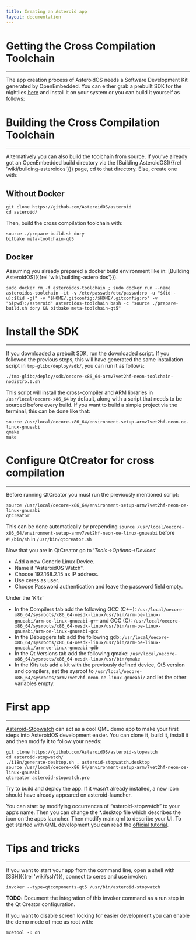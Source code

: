 ```yaml
---
title: Creating an Asteroid app
layout: documentation
---
```



# Getting the Cross Compilation Toolchain

---

The app creation process of AsteroidOS needs a Software Development Kit generated by OpenEmbedded. You can either grab a prebuilt SDK for the nightlies [here](https://release.asteroidos.org/nightlies/sdk/oecore-x86_64-armv7vet2hf-neon-toolchain-nodistro.0.sh) and install it on your system or you can build it yourself as follows:

# Building the Cross Compilation Toolchain

---

Alternatively you can also build the toolchain from source. If you’ve already got an OpenEmbedded build directory via the [Building AsteroidOS]({{rel 'wiki/building-asteroidos'}}) page, cd to that directory. Else, create one with:

## Without Docker

```
git clone https://github.com/AsteroidOS/asteroid
cd asteroid/
```

Then, build the cross compilation toolchain with:

```
source ./prepare-build.sh dory
bitbake meta-toolchain-qt5
```

## Docker

Assuming you already prepared a docker build environment like in: [Building AsteroidOS]({{rel 'wiki/building-asteroidos'}}).

```
sudo docker rm -f asteroidos-toolchain ; sudo docker run --name asteroidos-toolchain -it -v /etc/passwd:/etc/passwd:ro -u "$(id -u):$(id -g)" -v "$HOME/.gitconfig:/$HOME/.gitconfig:ro" -v "$(pwd):/asteroid" asteroidos-toolchain bash -c "source ./prepare-build.sh dory && bitbake meta-toolchain-qt5"
```

# Install the SDK

---

If you downloaded a prebuilt SDK, run the downloaded script. If you followed the previous steps, this will have generated the same installation script in `tmp-glibc/deploy/sdk/`, you can run it as follows:

```
./tmp-glibc/deploy/sdk/oecore-x86_64-armv7vet2hf-neon-toolchain-nodistro.0.sh
```

This script will install the cross-compiler and ARM libraries in `/usr/local/oecore-x86_64` by default, along with a script that needs to be sourced before every build. If you want to build a simple project via the terminal, this can be done like that:

```
source /usr/local/oecore-x86_64/environment-setup-armv7vet2hf-neon-oe-linux-gnueabi
qmake
make
```


# Configure QtCreator for cross compilation

---

Before running QtCreator you must run the previously mentioned script:

```
source /usr/local/oecore-x86_64/environment-setup-armv7vet2hf-neon-oe-linux-gnueabi
qtcreator
```

This can be done automatically by prepending `source /usr/local/oecore-x86_64/environment-setup-armv7vet2hf-neon-oe-linux-gnueabi` before `#!/bin/sh` in `/usr/bin/qtcreator.sh`

Now that you are in QtCreator go to ‘_Tools-&gt;Options-&gt;Devices_‘

- Add a new Generic Linux Device.
- Name it "AsteroidOS Watch".
- Choose 192.168.2.15 as IP address.
- Use ceres as user.
- Choose Password authentication and leave the password field empty.


Under the '_Kits_'

- In the Compilers tab add the following GCC (C++): `/usr/local/oecore-x86_64/sysroots/x86_64-oesdk-linux/usr/bin/arm-oe-linux-gnueabi/arm-oe-linux-gnueabi-g++` and GCC (C): `/usr/local/oecore-x86_64/sysroots/x86_64-oesdk-linux/usr/bin/arm-oe-linux-gnueabi/arm-oe-linux-gnueabi-gcc`
- In the Debuggers tab add the following gdb: `/usr/local/oecore-x86_64/sysroots/x86_64-oesdk-linux/usr/bin/arm-oe-linux-gnueabi/arm-oe-linux-gnueabi-gdb`
- In the Qt Versions tab add the following qmake: `/usr/local/oecore-x86_64/sysroots/x86_64-oesdk-linux/usr/bin/qmake`
- In the Kits tab add a kit with the previously defined device, Qt5 version and compilers, set the sysroot to `/usr/local/oecore-x86_64/sysroots/armv7vet2hf-neon-oe-linux-gnueabi/` and let the other variables empty.

# First app

---

[Asteroid-Stopwatch](https://github.com/AsteroidOS/asteroid-stopwatch) can act as a cool QML demo app to make your first steps into AsteroidOS development easier. You can clone it, build it, install it and then modify it to follow your needs:

```
git clone https://github.com/AsteroidOS/asteroid-stopwatch
cd asteroid-stopwatch/
./i18n/generate-desktop.sh . asteroid-stopwatch.desktop
source /usr/local/oecore-x86_64/environment-setup-armv7vet2hf-neon-oe-linux-gnueabi
qtcreator asteroid-stopwatch.pro
```

Try to build and deploy the app. If it wasn’t already installed, a new icon should have already appeared on asteroid-launcher.

You can start by modifying occurrences of “asteroid-stopwatch” to your app’s name. Then you can change the *.desktop file which describes the icon on the apps launcher. Then modify main.qml to describe your UI. To get started with QML development you can read the [official tutorial](http://doc.qt.io/qt-5/qml-tutorial.html).

# Tips and tricks

---

If you want to start your app from the command line, open a shell with [SSH]({{rel 'wiki/ssh'}}), connect to ceres and use invoker:

```
invoker --type=qtcomponents-qt5 /usr/bin/asteroid-stopwatch
```
**TODO:** Document the integration of this invoker command as a run step in the Qt Creator configuration.

If you want to disable screen locking for easier development you can enable the demo mode of mce as root with:

```
mcetool -D on
```
